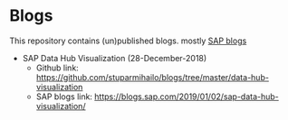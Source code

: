 # Blogs

This repository contains (un)published blogs. mostly [SAP blogs](https://blogs.sap.com)

- SAP Data Hub Visualization (28-December-2018)
   - Github link: https://github.com/stuparmihailo/blogs/tree/master/data-hub-visualization 
   - SAP blogs link: https://blogs.sap.com/2019/01/02/sap-data-hub-visualization/
 
